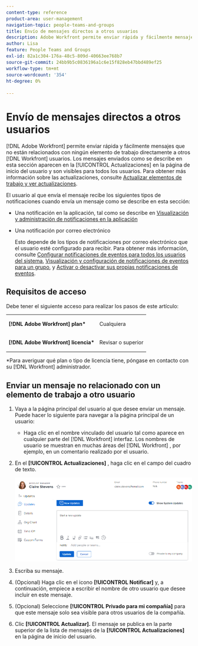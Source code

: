 ```yaml
---
content-type: reference
product-area: user-management
navigation-topic: people-teams-and-groups
title: Envío de mensajes directos a otros usuarios
description: Adobe Workfront permite enviar rápida y fácilmente mensajes que no están relacionados con ningún elemento de trabajo directamente a otros usuarios de Workfront.
author: Lisa
feature: People Teams and Groups
exl-id: 82a1c304-176a-48c5-809d-40663ee768b7
source-git-commit: 24bb9b5c0836196a1c6e15f828eb47bbd489ef25
workflow-type: tm+mt
source-wordcount: '354'
ht-degree: 0%

---
```


# Envío de mensajes directos a otros usuarios

[!DNL Adobe Workfront] permite enviar rápida y fácilmente mensajes que no están relacionados con ningún elemento de trabajo directamente a otros [!DNL Workfront] usuarios. Los mensajes enviados como se describe en esta sección aparecen en la [!UICONTROL Actualizaciones] en la página de inicio del usuario y son visibles para todos los usuarios. Para obtener más información sobre las actualizaciones, consulte [Actualizar elementos de trabajo y ver actualizaciones](../../workfront-basics/updating-work-items-and-viewing-updates/update-work-items-and-view-updates.md).

El usuario al que envía el mensaje recibe los siguientes tipos de notificaciones cuando envía un mensaje como se describe en esta sección:

* Una notificación en la aplicación, tal como se describe en [Visualización y administración de notificaciones en la aplicación](../../workfront-basics/using-notifications/view-and-manage-in-app-notifications.md)
* Una notificación por correo electrónico

   Esto depende de los tipos de notificaciones por correo electrónico que el usuario esté configurado para recibir. Para obtener más información, consulte [Configurar notificaciones de eventos para todos los usuarios del sistema](../../administration-and-setup/manage-workfront/emails/configure-event-notifications-for-everyone-in-the-system.md), [Visualización y configuración de notificaciones de eventos para un grupo](../../administration-and-setup/manage-groups/create-and-manage-groups/view-and-configure-event-notifications-group.md), y [Activar o desactivar sus propias notificaciones de eventos](../../workfront-basics/using-notifications/activate-or-deactivate-your-own-event-notifications.md).

## Requisitos de acceso

Debe tener el siguiente acceso para realizar los pasos de este artículo:

<table style="table-layout:auto"> 
 <col> 
 </col> 
 <col> 
 </col> 
 <tbody> 
  <tr> 
   <td role="rowheader"><strong>[!DNL Adobe Workfront] plan*</strong></td> 
   <td> <p>Cualquiera</p> </td> 
  </tr> 
  <tr> 
   <td role="rowheader"><strong>[!DNL Adobe Workfront] licencia*</strong></td> 
   <td> <p>Revisar o superior</p> </td> 
  </tr> 
 </tbody> 
</table>

&#42;Para averiguar qué plan o tipo de licencia tiene, póngase en contacto con su [!DNL Workfront] administrador.

## Enviar un mensaje no relacionado con un elemento de trabajo a otro usuario

1. Vaya a la página principal del usuario al que desee enviar un mensaje.\
   Puede hacer lo siguiente para navegar a la página principal de un usuario:

   * Haga clic en el nombre vinculado del usuario tal como aparece en cualquier parte del [!DNL Workfront] interfaz. Los nombres de usuario se muestran en muchas áreas del [!DNL Workfront] , por ejemplo, en un comentario realizado por el usuario.

1. En el **[!UICONTROL Actualizaciones]** , haga clic en el campo del cuadro de texto.

   ![Usuario de mensaje en [!UICONTROL Actualizaciones] pestaña](assets/message-user-NWE.png)

1. Escriba su mensaje.
1. (Opcional) Haga clic en el icono **[!UICONTROL Notificar]** y, a continuación, empiece a escribir el nombre de otro usuario que desee incluir en este mensaje.

1. (Opcional) Seleccione **[!UICONTROL Privado para mi compañía]** para que este mensaje solo sea visible para otros usuarios de la compañía.

1. Clic **[!UICONTROL Actualizar].**
El mensaje se publica en la parte superior de la lista de mensajes de la **[!UICONTROL Actualizaciones]** en la página de inicio del usuario.
